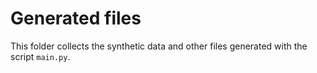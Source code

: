 # Generated files

This folder collects the synthetic data and other files generated with the script `main.py`.
